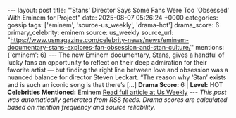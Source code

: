 --- layout: post title: "'Stans' Director Says Some Fans Were Too 'Obsessed' With Eminem for Project" date: 2025-08-07 05:26:24 +0000 categories: gossip tags: ['eminem', 'source-us_weekly', 'drama-hot'] drama_score: 6 primary_celebrity: eminem source: us_weekly source_url: "https://www.usmagazine.com/celebrity-news/news/eminem-documentary-stans-explores-fan-obsession-and-stan-culture/" mentions: {'eminem': 6} --- The new Eminem documentary, Stans, gives a handful of lucky fans an opportunity to reflect on their deep admiration for their favorite artist — but finding the right line between love and obsession was a nuanced balance for director Steven Leckart. “The reason why ‘Stan’ exists and is such an iconic song is that there’s […] **Drama Score:** 6 | **Level:** HOT **Celebrities Mentioned:** Eminem [Read full article at Us Weekly](https://www.usmagazine.com/celebrity-news/news/eminem-documentary-stans-explores-fan-obsession-and-stan-culture/) --- *This post was automatically generated from RSS feeds. Drama scores are calculated based on mention frequency and source reliability.*